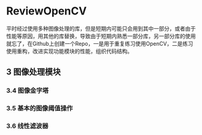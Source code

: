 # ReviewOpenCV

平时经过使用多种图像处理的库，但是短期内可能只会用到其中一部分，或者由于性能等原因，用其他的库替换，导致由于短期内熟悉一部分库，另一部分库的使用就忘了，在Github上创建一个Repo，一是用于重复练习使用OpenCV，二是练习使用重构，改进实现功能模块的性能，组织代码结构。



## 3 图像处理模块

### 3.4 图像金字塔

### 3.5 基本的图像阈值操作

### 3.6 线性滤波器
